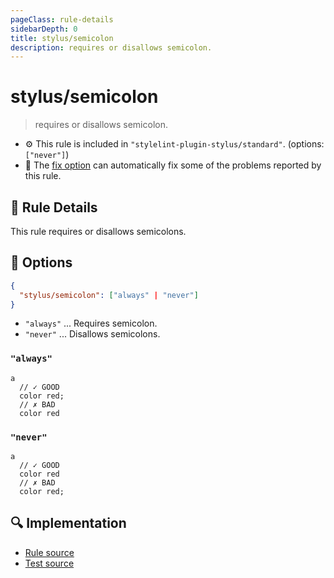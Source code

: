```yaml
---
pageClass: rule-details
sidebarDepth: 0
title: stylus/semicolon
description: requires or disallows semicolon.
---
```

# stylus/semicolon

> requires or disallows semicolon.

- :gear: This rule is included in `"stylelint-plugin-stylus/standard"`. (options: `["never"]`)
- :wrench: The [fix option](https://stylelint.io/user-guide/usage/options#fix) can automatically fix some of the problems reported by this rule.

## :book: Rule Details

This rule requires or disallows semicolons.

## :wrench: Options

```json
{
  "stylus/semicolon": ["always" | "never"]
}
```

- `"always"` ... Requires semicolon.
- `"never"` ... Disallows semicolons.

### `"always"`

```styl
a
  // ✓ GOOD
  color red;
  // ✗ BAD
  color red
```

### `"never"`

```styl
a
  // ✓ GOOD
  color red
  // ✗ BAD
  color red;
```

## :mag: Implementation

- [Rule source](https://github.com/ota-meshi/stylelint-plugin-stylus/blob/master/lib/rules/semicolon.js)
- [Test source](https://github.com/ota-meshi/stylelint-plugin-stylus/blob/master/tests/lib/rules/semicolon.js)

